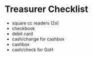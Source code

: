# Treasurer Checklist
- square cc readers (2x)
- checkbook
- debit card
- cash/change for cashbox
- cashbox
- cash/check for GoH
